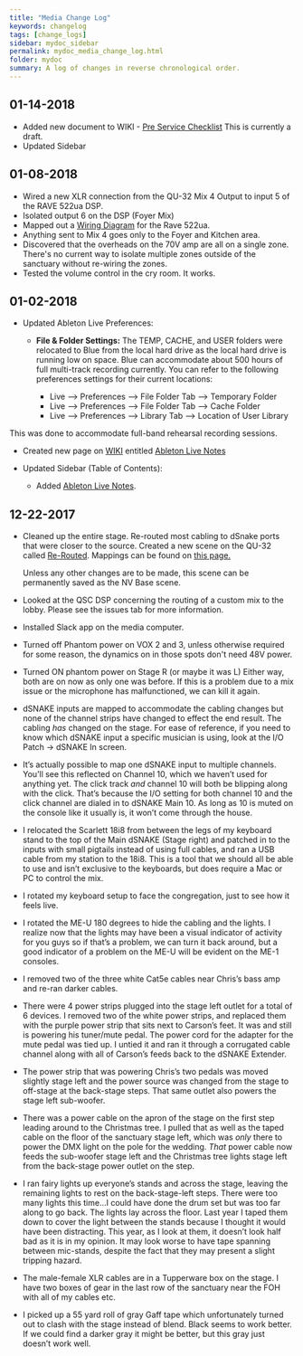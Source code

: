 ```yaml
---
title: "Media Change Log"
keywords: changelog
tags: [change_logs]
sidebar: mydoc_sidebar
permalink: mydoc_media_change_log.html
folder: mydoc
summary: A log of changes in reverse chronological order.
---
```


## 01-14-2018

- Added new document to WIKI - [Pre Service Checklist](https://github.com/NewValleyChurch/Infrastructure/wiki/Pre-Service-Checklist)  This is currently a draft.
- Updated Sidebar

## 01-08-2018

- Wired a new XLR connection from the QU-32 Mix 4 Output to input 5 of the RAVE 522ua DSP.
- Isolated output 6 on the DSP (Foyer Mix)
- Mapped out a [Wiring Diagram](https://github.com/NewValleyChurch/Infrastructure-docs/blob/master/Worship-Ministries/Sound/Audio%20Hardware/DSP-Wiring-Diagram.md#wiring-diagram) for the Rave 522ua.
- Anything sent to Mix 4 goes only to the Foyer and Kitchen area.
- Discovered that the overheads on the 70V amp are all on a single zone.  There's no current way to isolate multiple zones outside of the sanctuary without re-wiring the zones.
- Tested the volume control in the cry room.  It works.


## 01-02-2018

- Updated Ableton Live Preferences:

  - **File & Folder Settings:** The TEMP, CACHE, and USER folders were relocated to Blue from the local hard drive as the local hard drive is running low on space.  Blue can accommodate about 500 hours of full multi-track recording currently.  You can refer to the following preferences settings for their current locations:

    - Live --> Preferences --> File Folder Tab --> Temporary Folder
    - Live --> Preferences --> File Folder Tab --> Cache Folder
    - Live --> Preferences --> Library Tab --> Location of User Library

This was done to accommodate full-band rehearsal recording sessions.

- Created new page on [WIKI](https://github.com/NewValleyChurch/Infrastructure/wiki) entitled [Ableton Live Notes](https://github.com/NewValleyChurch/Infrastructure/wiki/Ableton-Live-Notes)

- Updated Sidebar (Table of Contents):

  - Added [Ableton Live Notes](https://github.com/NewValleyChurch/Infrastructure/wiki/Ableton-Live-Notes).


## 12-22-2017

- Cleaned up the entire stage.  Re-routed most cabling to dSnake ports that were closer to the source.  Created a new scene on the QU-32 called [Re-Routed](https://github.com/NewValleyChurch/Infrastructure/wiki/QU-32-FOH-Setup).  Mappings can be found on [this page.](https://github.com/NewValleyChurch/Infrastructure/wiki/QU-32-FOH-Setup)

  Unless any other changes are to be made, this scene can be permanently saved as the NV Base scene.

- Looked at the QSC DSP concerning the routing of a custom mix to the lobby.  Please see the issues tab for more information.

- Installed Slack app on the media computer.

- Turned off Phantom power on VOX 2 and 3, unless otherwise required for some reason, the dynamics on in those spots don't need 48V power.

- Turned ON phantom power on Stage R (or maybe it was L)  Either way, both are on now as only one was before.  If this is a problem due to a mix issue or the microphone has malfunctioned, we can kill it again.

- dSNAKE inputs are mapped to accommodate the cabling changes but none of the channel strips have changed to effect the end result.  The cabling _has_ changed on the stage.  For ease of reference, if you need to know which dSNAKE input a specific musician is using, look at the I/O Patch -> dSNAKE In screen.

- It’s actually possible to map one dSNAKE input to multiple channels.  You’ll see this reflected on Channel 10, which we haven’t used for anything yet.  The click track _and_ channel 10 will both be blipping along with the click.  That’s because the I/O setting for both channel 10 and the click channel are dialed in to dSNAKE Main 10.  As long as 10 is muted on the console like it usually is, it won’t come through the house.

- I relocated the Scarlett 18i8 from between the legs of my keyboard stand to the top of the Main dSNAKE (Stage right) and patched in to the inputs with small pigtails instead of using full cables, and ran a USB cable from my station to the 18i8.  This is a tool that we should all be able to use and isn’t exclusive to the keyboards, but does require a Mac or PC to control the mix.

- I rotated my keyboard setup to face the congregation, just to see how it feels live.

- I rotated the ME-U 180 degrees to hide the cabling and the lights.  I realize now that the lights may have been a visual indicator of activity for you guys so if that’s a problem, we can turn it back around, but a good indicator of a problem on the ME-U will be evident on the ME-1 consoles.

- I removed two of the three white Cat5e cables near Chris’s bass amp and re-ran darker cables.

- There were 4 power strips plugged into the stage left outlet for a total of 6 devices.  I removed two of the white power strips, and replaced them with the purple power strip that sits next to Carson’s feet.  It was and still is powering his tuner/mute pedal.  The power cord for the adapter for the mute pedal was tied up.  I untied it and ran it through a corrugated cable channel along with all of Carson’s feeds back to the dSNAKE Extender.  

- The power strip that was powering Chris’s two pedals was moved slightly stage left and the power source was changed from the stage to off-stage at the back-stage steps.  That same outlet also powers the stage left sub-woofer.

- There was a power cable on the apron of the stage on the first step leading around to the Christmas tree.  I pulled that as well as the taped cable on the floor of the sanctuary stage left, which was _only_ there to power the DMX light on the pole for the wedding.  _That_ power cable now feeds the sub-woofer stage left and the Christmas tree lights stage left from the back-stage power outlet on the step.

-  I ran fairy lights up everyone’s stands and across the stage, leaving the remaining lights to rest on the back-stage-left steps.  There were too many lights this time…I could have done the drum set but was too far along to go back.  The lights lay across the floor.  Last year I taped them down to cover the light between the stands because I thought it would have been distracting.  This year, as I look at them, it doesn’t look half bad as it is in my opinion.  It may look worse to have tape spanning between mic-stands, despite the fact that they may present a slight tripping hazard.

-  The male-female XLR cables are in a Tupperware box on the stage.  I have two boxes of gear in the last row of the sanctuary near the FOH with all of my cables etc.

-  I picked up a 55 yard roll of gray Gaff tape which unfortunately turned out to clash with the stage instead of blend.  Black seems to work better.  If we could find a darker gray it might be better, but this gray just doesn’t work well.
